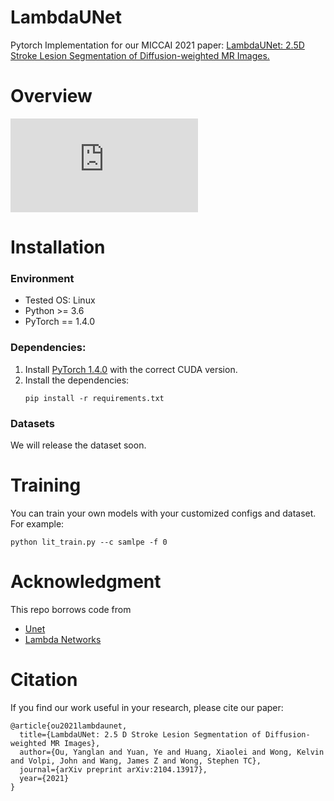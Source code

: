 # LambdaUNet

Pytorch Implementation for our MICCAI 2021 paper: [LambdaUNet: 2.5D Stroke Lesion Segmentation of Diffusion-weighted MR Images.](https://arxiv.org/abs/2104.13917)



# Overview
![Loading LambdaUnet Overview](https://github.com/YanglanOu/LambdaUNet/blob/main/images/lambda_layer.pdf)

# Installation
### Environment
* Tested OS: Linux
* Python >= 3.6
* PyTorch == 1.4.0

### Dependencies:
1. Install [PyTorch 1.4.0](https://pytorch.org/get-started/previous-versions/) with the correct CUDA version.
2. Install the dependencies:
    ```
    pip install -r requirements.txt

    ```

### Datasets
We will release the dataset soon.

# Training
You can train your own models with your customized configs and dataset. For example:

```
python lit_train.py --c samlpe -f 0
```

# Acknowledgment
This repo borrows code from
* [Unet](https://github.com/milesial/Pytorch-UNet)
* [Lambda Networks](https://github.com/lucidrains/lambda-networks)


# Citation
If you find our work useful in your research, please cite our paper:
```
@article{ou2021lambdaunet,
  title={LambdaUNet: 2.5 D Stroke Lesion Segmentation of Diffusion-weighted MR Images},
  author={Ou, Yanglan and Yuan, Ye and Huang, Xiaolei and Wong, Kelvin and Volpi, John and Wang, James Z and Wong, Stephen TC},
  journal={arXiv preprint arXiv:2104.13917},
  year={2021}
}
```

